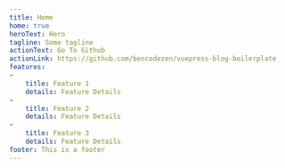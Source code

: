 ```yaml
---
title: Home
home: true
heroText: Hero
tagline: Some tagline
actionText: Go To Github
actionLink: https://github.com/bencodezen/vuepress-blog-boilerplate
features:
-
    title: Feature 1
    details: Feature Details
-
    title: Feature 2
    details: Feature Details
-
    title: Feature 3
    details: Feature Details
footer: This is a footer
---
```

